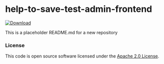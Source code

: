 
# help-to-save-test-admin-frontend

 [ ![Download](https://api.bintray.com/packages/hmrc/releases/help-to-save-test-admin-frontend/images/download.svg) ](https://bintray.com/hmrc/releases/help-to-save-test-admin-frontend/_latestVersion)

This is a placeholder README.md for a new repository

### License

This code is open source software licensed under the [Apache 2.0 License]("http://www.apache.org/licenses/LICENSE-2.0.html").
